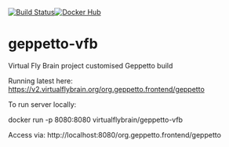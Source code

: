[![Build Status](https://travis-ci.org/VirtualFlyBrain/geppetto-vfb.svg?branch=master)](https://travis-ci.org/VirtualFlyBrain/geppetto-vfb)[![Docker Hub](https://www.shippable.com/assets/images/logos/docker-hub.jpg)](https://hub.docker.com/r/virtualflybrain/geppetto-vfb/)

# geppetto-vfb
Virtual Fly Brain project customised Geppetto build

Running latest here: https://v2.virtualflybrain.org/org.geppetto.frontend/geppetto

To run server locally:

docker run -p 8080:8080 virtualflybrain/geppetto-vfb

Access via: http://localhost:8080/org.geppetto.frontend/geppetto

